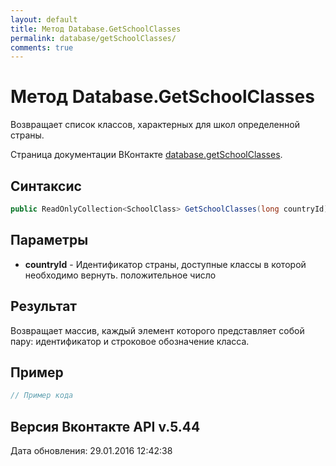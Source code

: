 ```yaml
---
layout: default
title: Метод Database.GetSchoolClasses
permalink: database/getSchoolClasses/
comments: true
---
```

# Метод Database.GetSchoolClasses
Возвращает список классов, характерных для школ определенной страны.

Страница документации ВКонтакте [database.getSchoolClasses](https://vk.com/dev/database.getSchoolClasses).

## Синтаксис
``` csharp
public ReadOnlyCollection<SchoolClass> GetSchoolClasses(long countryId)
```

## Параметры
+ **countryId** - Идентификатор страны, доступные классы в которой необходимо вернуть. положительное число

## Результат
Возвращает массив, каждый элемент которого представляет собой пару: идентификатор и строковое обозначение класса.

## Пример
``` csharp
// Пример кода
```

## Версия Вконтакте API v.5.44
Дата обновления: 29.01.2016 12:42:38
